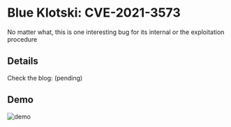 # Blue Klotski: CVE-2021-3573

No matter what, this is one interesting bug for its internal or the exploitation procedure

## Details

Check the blog: (pending)

## Demo

![demo](https://i.postimg.cc/HxC96Tfb/shortdemo.gif)
